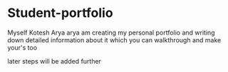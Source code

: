 
# Student-portfolio
Myself Kotesh Arya arya
am creating my personal portfolio and writing down detailed information about it which you can walkthrough and make your's too
 
 later steps will be added further
